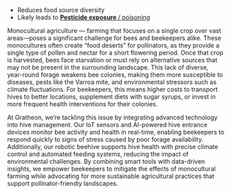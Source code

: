 - Reduces food source diversity
- Likely leads to [**Pesticide exposure** / poisoning](https://www.notion.so/Pesticide-exposure-poisoning-48fb3122dddc443c90a9c777585f54cc?pvs=21)

Monocultural agriculture — farming that focuses on a single crop over vast areas—poses a significant challenge for bees and beekeepers alike. These monocultures often create “food deserts” for pollinators, as they provide a single type of pollen and nectar for a short flowering period. Once that crop is harvested, bees face starvation or must rely on alternative sources that may not be present in the surrounding landscape. This lack of diverse, year-round forage weakens bee colonies, making them more susceptible to diseases, pests like the Varroa mite, and environmental stressors such as climate fluctuations. For beekeepers, this means higher costs to transport hives to better locations, supplement diets with sugar syrups, or invest in more frequent health interventions for their colonies.

At Gratheon, we’re tackling this issue by integrating advanced technology into hive management. Our IoT sensors and AI-powered hive entrance devices monitor bee activity and health in real-time, enabling beekeepers to respond quickly to signs of stress caused by poor forage availability. Additionally, our robotic beehive supports hive health with precise climate control and automated feeding systems, reducing the impact of environmental challenges. By combining smart tools with data-driven insights, we empower beekeepers to mitigate the effects of monocultural farming while advocating for more sustainable agricultural practices that support pollinator-friendly landscapes.